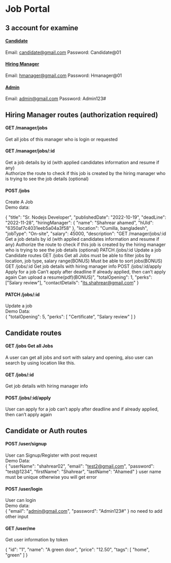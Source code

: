 # Job Portal

## 3 account for examine

#### <u>Candidate </u>

Email: candidate@gmail.com
Password: Candidate@01

#### <u>Hiring Manager </u>

Email: hmanager@gmail.com
Password: Hmanager@01

#### <u>Admin</u>

Email: admin@gmail.com
Password: Admin123#

## Hiring Manager routes (authorization required)

#### GET /manager/jobs

Get all jobs of this manager who is login or requested

#### GET /manager/jobs/:id

Get a job details by id (with applied candidates information and resume if any) <br>
Authorize the route to check if this job is created by the hiring manager who is trying to see the job details (optional)

#### POST /jobs

Create A Job <br>
Demo data: <br>

{
    "title": "Sr. Nodejs Developer",
    "publishedDate": "2022-10-19",
    "deadLine": "2022-11-28",
    "hiringManager": {
        "name": "Shahrear ahamed",
        "hUId": "6350af7c4031eeb5a04a3f58"
    },
    "location": "Cumilla, bangladesh",
    "jobType": "On-site",
    "salary": 45000,
    "description": "GET /manager/jobs/:id Get a job details by id (with applied candidates information and resume if any) Authorize the route to check if this job is created by the hiring manager who is trying to see the job details (optional) PATCH /jobs/:id Update a job Candidate routes GET /jobs Get all Jobs must be able to filter jobs by location, job type, salary range(BONUS) Must be able to sort jobs(BONUS) GET /jobs/:id Get job details with hiring manager info POST /jobs/:id/apply Apply for a job Can’t apply after deadline If already applied, then can’t apply again Can upload a resume(pdf)(BONUS)",
    "totalOpening": 1,
    "perks": ["Salary review"],
    "contactDetails": "its.shahrear@gmail.com"
}

#### PATCH /jobs/:id

Update a job <br>
Demo Data:  <br>
{
    "totalOpening": 5,
    "perks": [
        "Certificate",
        "Salary review"
    ]
}


## Candidate routes
#### GET /jobs Get all Jobs 
A user can get all jobs and sort with salary and opening, also user can search by using location like this.

#### GET /jobs/:id				
Get job details with hiring manager info

#### POST /jobs/:id/apply			
User can apply for a job can’t apply after deadline and if already applied, then can’t apply again


## Candidate or Auth routes


#### POST /user/signup			
User can Signup/Register with post request <br>
Demo Data: <br>
{
    "userName": "shahrear02",
    "email": "test2@gmail.com",
    "password": "test@1234",
    "firstName": "Shahrear",
    "lastName": "Ahamed"
}
user name must be unique otherwise you will get error

#### POST /user/login			
User can login  <br>
Demo data: <br>
{
    "email": "admin@gmail.com",
    "password": "Admin123#"
}
no need to add other input

#### GET /user/me
Get user information by token

{
    "id": "1",
    "name": "A green door",
    "price": "12.50",
    "tags": [ "home", "green" ]
}